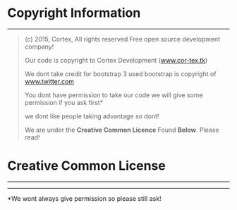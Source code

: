 # Copyright Information
______________________________________
>(c) 2015, Cortex, All rights reserved
>Free open source development company!
>
>Our code is copyright to Cortex Development (www.cor-tex.tk)
>
>We dont take credit for bootstrap 3 used
>bootstrap is copyright of www.twitter.com
>
>You dont have permission to take our code
>we will give some permission if you ask first*
>
>we dont like people taking advantage so dont!
>
>
>We are under the **Creative Common Licence** Found **Below**. Please read!

# Creative Common License
______________________________________________________________________



_________
*We wont always give permission so please still ask!


